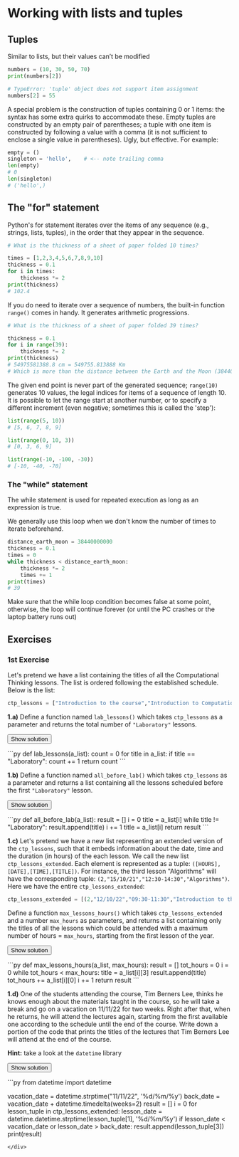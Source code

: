 # Working with lists and tuples

## Tuples
Similar to lists, but their values can’t be modified

```py
numbers = (10, 30, 50, 70)
print(numbers[2])

# TypeError: 'tuple' object does not support item assignment
numbers[2] = 55
```

A special problem is the construction of tuples containing 0 or 1 items: the syntax has some extra quirks to accommodate these. Empty tuples are constructed by an empty pair of parentheses; a tuple with one item is constructed by following a value with a comma (it is not sufficient to enclose a single value in parentheses). Ugly, but effective. For example:

```py
empty = ()
singleton = 'hello',    # <-- note trailing comma
len(empty) 
# 0
len(singleton)
# ('hello',)
```

## The "for" statement

Python's for statement iterates over the items of any sequence (e.g., strings, lists, tuples), in the order that they appear in the sequence.

```py
# What is the thickness of a sheet of paper folded 10 times?

times = [1,2,3,4,5,6,7,8,9,10]
thickness = 0.1
for i in times:
    thickness *= 2
print(thickness)
# 102.4
```

If you do need to iterate over a sequence of numbers, the built-in function `range()` comes in handy. It generates arithmetic progressions.

```py
# What is the thickness of a sheet of paper folded 39 times?

thickness = 0.1
for i in range(39):
    thickness *= 2
print(thickness)
# 54975581388.8 cm = 549755.813888 Km
# Which is more than the distance between the Earth and the Moon (384400 Km)
```

The given end point is never part of the generated sequence; `range(10)` generates 10 values, the legal indices for items of a sequence of length 10. It is possible to let the range start at another number, or to specify a different increment (even negative; sometimes this is called the 'step'):

```py
list(range(5, 10))
# [5, 6, 7, 8, 9]

list(range(0, 10, 3))
# [0, 3, 6, 9]

list(range(-10, -100, -30))
# [-10, -40, -70]
```

### The "while" statement

The while statement is used for repeated execution as long as an expression is true.

We generally use this loop when we don't know the number of times to iterate beforehand.

```py
distance_earth_moon = 38440000000
thickness = 0.1
times = 0
while thickness < distance_earth_moon:
    thickness *= 2
    times += 1
print(times)
# 39
```

Make sure that the while loop condition becomes false at some point, otherwise, the loop will continue forever (or until the PC crashes or the laptop battery runs out)

## Exercises

### 1st Exercise
Let's pretend we have a list containing the titles of all the Computational Thinking lessons. The list is ordered following the established schedule. Below is the list:
```py
ctp_lessons = ["Introduction to the course","Introduction to Computational Thinking","Algorithms","Laboratory","Computability","Programming languages","Organising information: ordered structures","Laboratory","Brute-force algorithms","Laboratory","Organising information: unordered structures","Laboratory","Recursion","Laboratory","Divide and conquer algorithms","Laboratory","Dynamic programming algorithms","Organising information: trees","Backtracking algorithms","Organising information: graphs","Greedy algorithms"]
```

**1.a)** Define a function named <code class="py">lab_lessons()</code> which takes <code class="py">ctp_lessons</code> as a parameter and returns the total number of <code class="py">"Laboratory"</code> lessons.

<button class="toggle-solution btn btn-light" onclick="toggle_click(this,'sol_3_1a')">Show solution</button>
<div class="solution-code" id="sol_3_1a">
```py
def lab_lessons(a_list):
    count = 0
    for title in a_list:
        if title == "Laboratory":
            count += 1
    return count
```
</div>

**1.b)** Define a function named <code class="py">all_before_lab()</code> which takes <code class="py">ctp_lessons</code> as a parameter and returns a list containing all the lessons scheduled before the first <code class="py">"Laboratory"</code> lesson.

<button class="toggle-solution btn btn-light" onclick="toggle_click(this,'sol_3_1b')">Show solution</button>
<div class="solution-code" id="sol_3_1b">
```py
def all_before_lab(a_list):
  result = []
  i = 0
  title = a_list[i]
  while title != "Laboratory":
    result.append(title)
    i += 1
    title = a_list[i]
  return result
```
</div>

**1.c)** Let's pretend we have a new list representing an extended version of the <code class="py">ctp_lessons</code>, such that it embeds information about the date, time and the duration (in hours) of the each lesson. We call the new list <code class="py">ctp_lessons_extended</code>. Each element is represented as a tuple: <code class="py">([HOURS],[DATE],[TIME],[TITLE])</code>. For instance, the third lesson "Algorithms" will have the corresponding tuple: <code class="py">(2,"15/10/21","12:30-14:30","Algorithms")</code>. Here we have the entire <code class="py">ctp_lessons_extended</code>:

```py
ctp_lessons_extended = [(2,"12/10/22","09:30-11:30","Introduction to the course"),(2,"14/10/22","12:30-14:30 ","Introduction to Computational Thinking"),(2,"17/10/22","09:30-11:30","Algorithms"),(2,"19/10/22","09:30-11:30","Laboratory"),(2,"21/10/22","12:30-14:30","Computability"),(2,"24/10/22","09:30-11:30","Programming languages"),(2,"26/10/22","09:30-11:30","Laboratory"),(2,"28/10/22","12:30-14:30","Organising information: ordered structures"),(2,"09/11/22","09:30-11:30","Brute-force algorithms"),(2,"11/11/22","12:30-14:30","Laboratory"),(2,"14/11/22","09:30-11:30","Organising information: unordered structures"),(2,"16/11/22","09:30-11:30","Laboratory"),(2,"21/11/22","09:30-11:30","Recursion"),(2,"23/11/22","09:30-11:30","Divide and conquer algorithms"),(2,"28/11/22","09:30-11:30","Laboratory"),(2,"30/11/22","09:30-11:30","Dynamic programming algorithms"),(2,"05/12/22","09:30-11:30","Laboratory"),(2,"12/12/22","09:30-11:30","Organising information: trees"),(2,"14/12/22","09:30-11:30","Backtracking algorithms"),(2,"19/12/22","09:30-11:30","Organising information: graphs"),(2,"21/12/22","09:30-11:30","Greedy algorithms")]
```

Define a function <code class="py">max_lessons_hours()</code> which takes <code class="py">ctp_lessons_extended</code> and a number <code class="py">max_hours</code> as parameters, and returns a list containing only the titles of all the lessons which could be attended with a maximum number of hours = <code class="py">max_hours</code>, starting from the first lesson of the year.

<button class="toggle-solution btn btn-light" onclick="toggle_click(this,'sol_3_1c')">Show solution</button>

<div class="solution-code" id="sol_3_1c">
```py
def max_lessons_hours(a_list, max_hours):
    result = []
    tot_hours = 0
    i = 0
    while tot_hours < max_hours:
        title = a_list[i][3]
        result.append(title)
        tot_hours += a_list[i][0]
        i += 1
    return result
```
</div>

**1.d)** One of the students attending the course, Tim Berners Lee, thinks he knows enough about the materials taught in the course, so he will take a break and go on a vacation on 11/11/22 for two weeks. Right after that, when he returns, he will attend the lectures again, starting from the first available one according to the schedule until the end of the course. Write down a portion of the code that prints the titles of the lectures that Tim Berners Lee will attend at the end of the course.

**Hint:** take a look at the `datetime` library

<button class="toggle-solution btn btn-light" onclick="toggle_click(this,'sol_3_1d')">Show solution</button>
<div class="solution-code" id="sol_3_1d">
```py
from datetime import datetime

vacation_date = datetime.strptime("11/11/22", '%d/%m/%y')
back_date = vacation_date + datetime.timedelta(weeks=2)
result = []
i = 0
for lesson_tuple in ctp_lessons_extended:
    lesson_date = datetime.datetime.strptime(lesson_tuple[1], '%d/%m/%y')
    if lesson_date < vacation_date or lesson_date > back_date:
        result.append(lesson_tuple[3])
print(result)
```
</div>